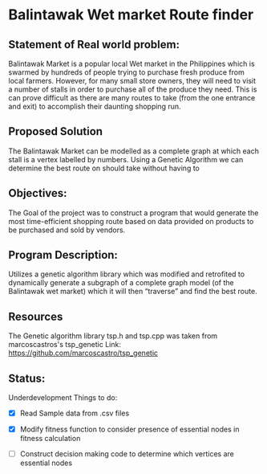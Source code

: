 # Balintawak Wet market Route finder

## Statement of Real world problem:
Balintawak Market is a popular local Wet market in the Philippines which is swarmed by hundreds of people trying to purchase fresh produce from local farmers. However, for many small store owners, they will need to visit a number of stalls in order to purchase all of the produce they need. This is can prove difficult as there are many routes to take (from the one entrance and exit) to accomplish their daunting shopping run.

## Proposed Solution
The Balintawak Market can be modelled as a complete graph at which each stall is a vertex labelled by numbers. Using a Genetic Algorithm we can determine the best route on should take without having to 
## Objectives: 
The Goal of the project was to construct a program that would generate the most time-efficient shopping route based on data provided on products to be purchased and sold by vendors.
## Program Description:

Utilizes a genetic algorithm library which was modified and retrofited to dynamically generate a subgraph of a complete graph model (of the Balintawak wet market) which it will then “traverse” and find the best route.


## Resources
The Genetic algorithm library tsp.h and tsp.cpp was taken from marcoscastros's tsp_genetic 
Link: https://github.com/marcoscastro/tsp_genetic 

## Status:
Underdevelopment
Things to do:
- [x] Read Sample data from .csv files
- [x] Modify fitness function to consider presence of essential nodes in fitness calculation
- [ ] Construct decision making code to determine which vertices are essential nodes

